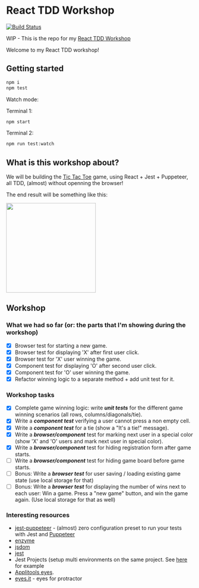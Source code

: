 # React TDD Workshop

[![Build Status](https://travis-ci.org/yanivefraim/react-tdd-workshop.svg?branch=master)](https://travis-ci.org/yanivefraim/react-tdd-workshop)


WIP - This is the repo for my [React TDD Workshop](https://www.meetup.com/Kyiv-ReactJS-Meetup/events/247392848/?_cookie-check=5Otr21FDGjz27aUV)

Welcome to my React TDD workshop!


## Getting started

```bash
npm i
npm test
```

Watch mode:

Terminal 1:

```bash
npm start
```

Terminal 2:

```bash
npm run test:watch
```

## What is this workshop about?

We will be building the [Tic Tac Toe](https://en.wikipedia.org/wiki/Tic-tac-toe) game, using React + Jest + Puppeteer, all TDD, (almost) without openning the browser!

The end result will be something like this:

<img width="241" src ="public/tic-tac-toe.png" />

## Workshop

### What we had so far (or: the parts that I'm showing during the workshop)

- [X] Browser test for starting a new game.
- [X] Browser test for displaying 'X' after first user click.
- [X] Browser test for 'X' user winning the game.
- [X] Component test for displaying 'O' after second user click.
- [X] Component test for 'O' user winning the game.
- [X] Refactor winning logic to a separate method + add unit test for it.

### Workshop tasks

- [X] Complete game winning logic: write **_unit tests_** for the different game winning scenarios (all rows, columns/diagonals/tie).
- [X] Write a **_component test_** verifying a user cannot press a non empty cell.
- [X] Write a **_component test_** for a tie (show a "It's a tie!" message).
- [X] Write a **_browser/component_** test for marking next user in a special color (show 'X' and 'O' users and mark next user in special color).
- [X] Write a **_browser/component_** test for hiding registration form after game starts.
- [ ] Write a **_browser/component_** test for hiding game board before game starts.
- [ ] Bonus: Write a **_browser test_** for user saving / loading existing game state (use local storage for that)
- [ ] Bonus: Write a **_browser test_** for displaying the number of wins next to each user: Win a game. Press a "new game" button, and win the game again. (Use local storage for that as well)

### Interesting resources

- [jest-puppeteer](https://github.com/smooth-code/jest-puppeteer) - (almost) zero configuration preset to run your tests with Jest and [Puppeteer](https://github.com/GoogleChrome/puppeteer)
- [enzyme](https://github.com/airbnb/enzyme)
- [jsdom](https://github.com/jsdom/jsdom)
- [jest](https://github.com/facebook/jest)
- Jest Projects (setup multi environments on the same project. See [here](https://github.com/yanivefraim/react-tdd-workshop/blob/master/package.json#L68) for example
- [Applitools eyes](https://applitools.com/).
- [eyes.it](https://github.com/wix/eyes.it) - eyes for protractor
